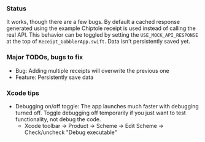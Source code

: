 ### Status

It works, though there are a few bugs. By default a cached response generated using the example Chiptole receipt is used instead of calling the real API. This behavior can be toggled by setting the `USE_MOCK_API_RESPONSE` at the top of `Receipt_GobblerApp.swift`. Data isn't persistently saved yet.

### Major TODOs, bugs to fix

* Bug: Adding multiple receipts will overwrite the previous one
* Feature: Persistently save data

### Xcode tips

* Debugging on/off toggle: The app launches much faster with debugging turned off. Toggle debugging off temporarily if you just want to test functionality, not debug the code. 
    * Xcode toolbar -> Product -> Scheme -> Edit Scheme -> Check/uncheck "Debug executable"
